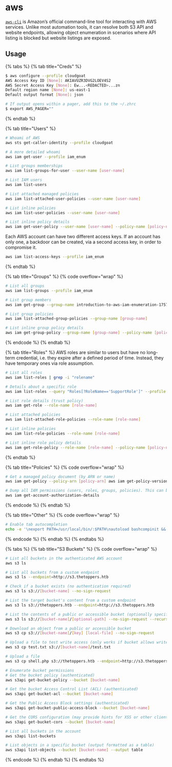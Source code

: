 # aws

[`aws-cli`](https://github.com/aws/aws-cli) is Amazon’s official command-line tool for interacting with AWS services. Unlike most automation tools, it can resolve both S3 API and website endpoints, allowing object enumeration in scenarios where API listing is blocked but website listings are exposed.

## Usage

{% tabs %}
{% tab title="Creds" %}
```bash
$ aws configure --profile cloudgoat
AWS Access Key ID [None]: AKIAVUZR3DVG2LOEV4S2
AWS Secret Access Key [None]: Ew...<REDACTED>...zn
Default region name [None]: us-east-1
Default output format [None]: json

# If output opens within a pager, add this to the ~/.zhrc
$ export AWS_PAGER=""
```
{% endtab %}

{% tab title="Users" %}
```bash
# Whoami of AWS
aws sts get-caller-identity --profile cloudgoat

# A more detailed whoami
aws iam get-user --profile iam_enum

# List groups memberships
aws iam list-groups-for-user --user-name [user-name]

# List IAM users
aws iam list-users

# List attached managed policies
aws iam list-attached-user-policies --user-name [user-name]

# List inline policies
aws iam list-user-policies --user-name [user-name]

# List inline policy details
aws iam get-user-policy --user-name [user-name] --policy-name [policy-name]
```

Each AWS account can have two different access keys. If an account has only one, a backdoor can be created, via a second access key, in order to compromise it.

```bash
aws iam list-access-keys --profile iam_enum
```
{% endtab %}

{% tab title="Groups" %}
{% code overflow="wrap" %}
```bash
# List all groups
aws iam list-groups --profile iam_enum

# List group members
aws iam get-group --group-name introduction-to-aws-iam-enumeration-1757146849172-Developers --profile iam_enum

# List group policies
aws iam list-attached-group-policies --group-name [group-name]

# List inline group policy details
aws iam get-group-policy --group-name [group-name] --policy-name [policy-name]
```
{% endcode %}
{% endtab %}

{% tab title="Roles" %}
AWS roles are similar to users but have no long-term credential, i.e. they expire after a defined period of time. Instead, they have temporary ones via role assumption.

```bash
# List all roles
aws iam list-roles | grep -i "rolename"

# Details about a specific role
aws iam list-roles --query "Roles[?RoleName=='SupportRole']" --profile iam_enum

# List role details (trust policy)
aws iam get-role --role-name [role-name]

# List attached policies
aws iam list-attached-role-policies --role-name [role-name]

# List inline policies
aws iam list-role-policies --role-name [role-name]

# List inline role policy details
aws iam get-role-policy --role-name [role-name] --policy-name [policy-name]
```
{% endtab %}

{% tab title="Policies" %}
{% code overflow="wrap" %}
```bash
# Get a managed policy document (by ARN or name)
aws iam get-policy --policy-arn [policy-arn] aws iam get-policy-version --policy-arn [policy-arn] --version-id [version-id]

# Dump all IAM permissions (users, roles, groups, policies). This can be used to build a full IAM permissions map. --filter can be added to target roles/users/groups specifically
aws iam get-account-authorization-details
```
{% endcode %}
{% endtab %}

{% tab title="Other" %}
{% code overflow="wrap" %}
```bash
# Enable tab autocompletion
echo -e '\nexport PATH=/usr/local/bin/:$PATH\nautoload bashcompinit && bashcompinit\nautoload -Uz compinit && compinit\ncomplete -C "/usr/local/bin/aws_completer" aws' >> ~/.zshrc
```
{% endcode %}
{% endtab %}
{% endtabs %}

{% tabs %}
{% tab title="S3 Buckets" %}
{% code overflow="wrap" %}
```bash
# List all buckets in the authenticated AWS account
aws s3 ls

# List all buckets from a custom endpoint
aws s3 ls --endpoint=http://s3.thetoppers.htb

# Check if a bucket exists (no authentication required)
aws s3 ls s3://[bucket-name] --no-sign-request

# List the target bucket's content from a custom endpoint
aws s3 ls s3://thetoppers.htb --endpoint=http://s3.thetoppers.htb

# List the contents of a public or accessible bucket (optionally specify a path)
aws s3 ls s3://[bucket-name]/[optional-path] --no-sign-request --recursive

# Download an object from a public or accessible bucket
aws s3 cp s3://[bucket-name]/[key] [local-file] --no-sign-request

# Upload a file to test write access (only works if bucket allows writes)
aws s3 cp test.txt s3://[bucket-name]/test.txt

# Upload a file
aws s3 cp shell.php s3://thetoppers.htb --endpoint=http://s3.thetoppers.htb 

# Enumerate bucket permissions 
# Get the bucket policy (authenticated)
aws s3api get-bucket-policy --bucket [bucket-name]

# Get the bucket Access Control List (ACL) (authenticated)
aws s3api get-bucket-acl --bucket [bucket-name]

# Get the Public Access Block settings (authenticated)
aws s3api get-bucket-public-access-block --bucket [bucket-name]

# Get the CORS configuration (may provide hints for XSS or other client-side issues)
aws s3api get-bucket-cors --bucket [bucket-name]

# List all buckets in the account
aws s3api list-buckets

# List objects in a specific bucket (output formatted as a table)
aws s3api list-objects --bucket [bucket-name] --output table
```
{% endcode %}
{% endtab %}
{% endtabs %}
